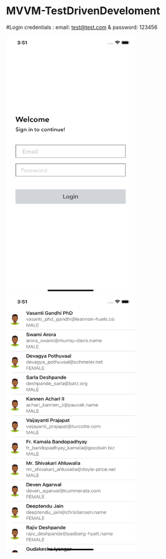 # MVVM-TestDrivenDeveloment

#Login credentials :
email: test@test.com & password: 123456


<img src="login.png" width="350" height="700">


<img src="contacts.png" width="350" height="700">
